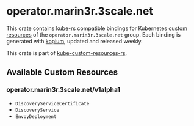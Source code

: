 <!--
SPDX-FileCopyrightText: The kube-custom-resources-rs Authors
SPDX-License-Identifier: 0BSD
 -->

# operator.marin3r.3scale.net

This crate contains [kube-rs](https://kube.rs/) compatible bindings for Kubernetes [custom resources](https://kubernetes.io/docs/tasks/extend-kubernetes/custom-resources/custom-resource-definitions/) of the `operator.marin3r.3scale.net` group. Each binding is generated with [kopium](https://github.com/kube-rs/kopium), updated and released weekly.

This crate is part of [kube-custom-resources-rs](https://github.com/metio/kube-custom-resources-rs).

## Available Custom Resources

### operator.marin3r.3scale.net/v1alpha1
- `DiscoveryServiceCertificate`
- `DiscoveryService`
- `EnvoyDeployment`
